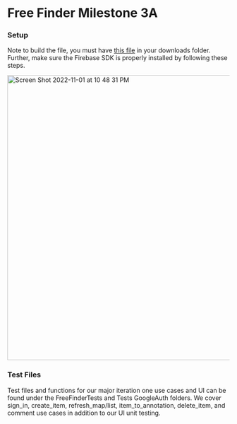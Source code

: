 # Free Finder Milestone 3A

### Setup
Note to build the file, you must have [this file](https://drive.google.com/file/d/1-k-jIW9Fjk6gHhQ-BMNcPTKg1eBymrRK/view?usp=sharing) in your downloads folder. Further, make sure the Firebase SDK is properly installed by following these steps.

 <img width="645" alt="Screen Shot 2022-11-01 at 10 48 31 PM" src="https://user-images.githubusercontent.com/67760788/199391222-e92317fd-1d9c-4c24-93ef-295c9445fbfe.png">


### Test Files
Test files and functions for our major iteration one use cases and UI can be found under the FreeFinderTests and Tests GoogleAuth folders. We cover sign_in, create_item, refresh_map/list, item_to_annotation, delete_item, and comment use cases in addition to our UI unit testing.  
